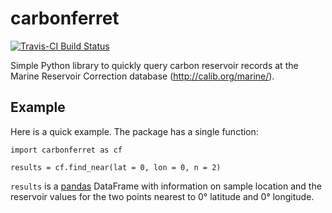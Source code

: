 # carbonferret

[![Travis-CI Build Status](https://travis-ci.org/brews/carbonferret.svg?branch=master)](https://travis-ci.org/brews/carbonferret)


Simple Python library to quickly query carbon reservoir records at the Marine Reservoir Correction database (http://calib.org/marine/).

## Example

Here is a quick example. The package has a single function:

    import carbonferret as cf

    results = cf.find_near(lat = 0, lon = 0, n = 2)


`results` is a [pandas](http://pandas.pydata.org/) DataFrame with information on sample location and the reservoir values for the two points nearest to 0° latitude and 0° longitude.
